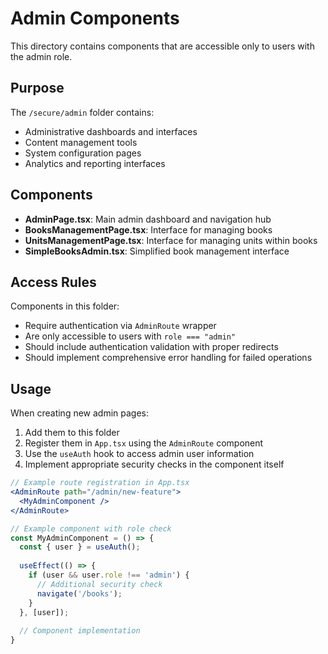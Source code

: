 # Admin Components

This directory contains components that are accessible only to users with the admin role.

## Purpose

The `/secure/admin` folder contains:

- Administrative dashboards and interfaces
- Content management tools
- System configuration pages
- Analytics and reporting interfaces

## Components

- **AdminPage.tsx**: Main admin dashboard and navigation hub
- **BooksManagementPage.tsx**: Interface for managing books
- **UnitsManagementPage.tsx**: Interface for managing units within books
- **SimpleBooksAdmin.tsx**: Simplified book management interface

## Access Rules

Components in this folder:

- Require authentication via `AdminRoute` wrapper
- Are only accessible to users with `role === "admin"`
- Should include authentication validation with proper redirects
- Should implement comprehensive error handling for failed operations

## Usage

When creating new admin pages:

1. Add them to this folder
2. Register them in `App.tsx` using the `AdminRoute` component
3. Use the `useAuth` hook to access admin user information
4. Implement appropriate security checks in the component itself

```jsx
// Example route registration in App.tsx
<AdminRoute path="/admin/new-feature">
  <MyAdminComponent />
</AdminRoute>

// Example component with role check
const MyAdminComponent = () => {
  const { user } = useAuth();
  
  useEffect(() => {
    if (user && user.role !== 'admin') {
      // Additional security check
      navigate('/books');
    }
  }, [user]);
  
  // Component implementation
}
```
